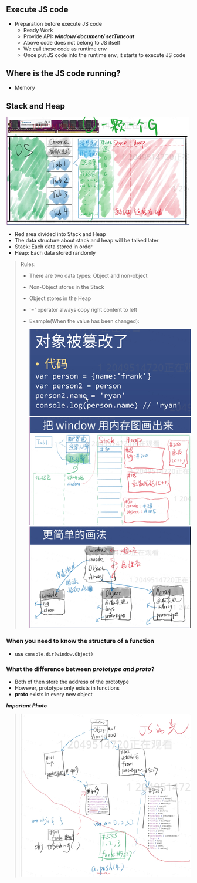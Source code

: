 ## Execute JS code
- Preparation before execute JS code
  - Ready Work
  - Provide API: ***window/ document/ setTimeout***
  - Above code does not belong to JS itself
  - We call these code as runtime env
  - Once put JS code into the runtime env, it starts to execute JS code

## Where is the JS code running?
- Memory

## Stack and Heap
<img src="imgs/StackHeap.png" width="500" alt="Heap and Stack">

- Red area divided into Stack and Heap
- The data structure about stack and heap will be talked later
- Stack: Each data stored in order
- Heap: Each data stored randomly
> Rules:
> - There are two data types: Object and non-object
> - Non-Object stores in the Stack
> - Object stores in the Heap
> - '=' operator always copy right content to left
> - Example(When the value has been changed):
>
>    <img src="imgs/Change_Value.png" width="500" alt="Change Value">
>    <img src="imgs/window_picture1.png" width="500" alt="Window in memory">
>    <img src="imgs/window_picture2.png" width="500" alt="Window in memory 2">

### When you need to know the structure of a function
 - use ```console.dir(window.Object)```

### What the difference between ***prototype and __proto__***?
- Both of then store the address of the prototype
- However, prototype only exists in functions
- __proto__ exists in every new object

***Important Photo***
>    <img src="imgs/Prototype_Array_Object.png" width="500" alt="Change Value">
